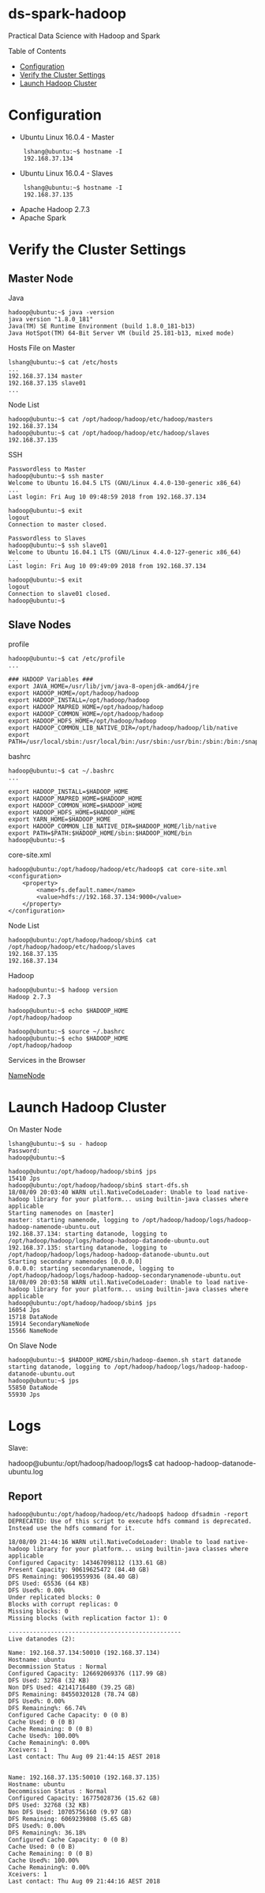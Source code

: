 # ds-spark-hadoop
Practical Data Science with Hadoop and Spark

Table of Contents
 * [Configuration](#configuration)
 * [Verify the Cluster Settings](#cluster-settings)
 * [Launch Hadoop Cluster](#launch-hadoop-cluster)


# <a name="configuration"></a>Configuration
* Ubuntu Linux 16.0.4 - Master
     > 
       lshang@ubuntu:~$ hostname -I
       192.168.37.134
* Ubuntu Linux 16.0.4 - Slaves
     > 
       lshang@ubuntu:~$ hostname -I
       192.168.37.135 
* Apache Hadoop 2.7.3
* Apache Spark

# <a name="cluster-settings"></a>Verify the Cluster Settings

Master Node
-----------
Java 
```buildoutcfg
hadoop@ubuntu:~$ java -version
java version "1.8.0_181"
Java(TM) SE Runtime Environment (build 1.8.0_181-b13)
Java HotSpot(TM) 64-Bit Server VM (build 25.181-b13, mixed mode)

```

Hosts File on Master 
```
lshang@ubuntu:~$ cat /etc/hosts
...
192.168.37.134 master 
192.168.37.135 slave01
...
```

Node List
```
hadoop@ubuntu:~$ cat /opt/hadoop/hadoop/etc/hadoop/masters 
192.168.37.134
hadoop@ubuntu:~$ cat /opt/hadoop/hadoop/etc/hadoop/slaves 
192.168.37.135
```

SSH
```buildoutcfg
Passwordless to Master
hadoop@ubuntu:~$ ssh master
Welcome to Ubuntu 16.04.5 LTS (GNU/Linux 4.4.0-130-generic x86_64)
...
Last login: Fri Aug 10 09:48:59 2018 from 192.168.37.134

hadoop@ubuntu:~$ exit
logout
Connection to master closed.
```

```buildoutcfg
Passwordless to Slaves
hadoop@ubuntu:~$ ssh slave01
Welcome to Ubuntu 16.04.1 LTS (GNU/Linux 4.4.0-127-generic x86_64)
...
Last login: Fri Aug 10 09:49:09 2018 from 192.168.37.134

hadoop@ubuntu:~$ exit
logout
Connection to slave01 closed.
hadoop@ubuntu:~$ 
```

Slave Nodes
-----------
profile
```buildoutcfg
hadoop@ubuntu:~$ cat /etc/profile
...

### HADOOP Variables ###
export JAVA_HOME=/usr/lib/jvm/java-8-openjdk-amd64/jre
export HADOOP_HOME=/opt/hadoop/hadoop
export HADOOP_INSTALL=/opt/hadoop/hadoop
export HADOOP_MAPRED_HOME=/opt/hadoop/hadoop
export HADOOP_COMMON_HOME=/opt/hadoop/hadoop
export HADOOP_HDFS_HOME=/opt/hadoop/hadoop
export HADOOP_COMMON_LIB_NATIVE_DIR=/opt/hadoop/hadoop/lib/native
export PATH=/usr/local/sbin:/usr/local/bin:/usr/sbin:/usr/bin:/sbin:/bin:/snap/bin:/opt/hadoop/hadoop/sbin:/opt/hadoop/hadoop/bin
```

bashrc
```buildoutcfg
hadoop@ubuntu:~$ cat ~/.bashrc 
...

export HADOOP_INSTALL=$HADOOP_HOME
export HADOOP_MAPRED_HOME=$HADOOP_HOME
export HADOOP_COMMON_HOME=$HADOOP_HOME
export HADOOP_HDFS_HOME=$HADOOP_HOME
export YARN_HOME=$HADOOP_HOME
export HADOOP_COMMON_LIB_NATIVE_DIR=$HADOOP_HOME/lib/native
export PATH=$PATH:$HADOOP_HOME/sbin:$HADOOP_HOME/bin
hadoop@ubuntu:~$ 
```

core-site.xml
```buildoutcfg
hadoop@ubuntu:/opt/hadoop/hadoop/etc/hadoop$ cat core-site.xml 
<configuration>
    <property>
        <name>fs.default.name</name>
        <value>hdfs://192.168.37.134:9000</value>
    </property>
</configuration>
```

Node List
```
hadoop@ubuntu:/opt/hadoop/hadoop/sbin$ cat /opt/hadoop/hadoop/etc/hadoop/slaves 
192.168.37.135
192.168.37.134
```

Hadoop
```buildoutcfg
hadoop@ubuntu:~$ hadoop version
Hadoop 2.7.3
```

```buildoutcfg
hadoop@ubuntu:~$ echo $HADOOP_HOME
/opt/hadoop/hadoop
```

```
hadoop@ubuntu:~$ source ~/.bashrc 
hadoop@ubuntu:~$ echo $HADOOP_HOME 
/opt/hadoop/hadoop
```

Services in the Browser

[NameNode](http://192.168.37.134:50070/dfshealth.html#tab-overview)

# <a name="launch-hadoop-cluster"></a>Launch Hadoop Cluster
On Master Node
```buildoutcfg
lshang@ubuntu:~$ su - hadoop
Password: 
hadoop@ubuntu:~$ 
```

```buildoutcfg
hadoop@ubuntu:/opt/hadoop/hadoop/sbin$ jps
15410 Jps
hadoop@ubuntu:/opt/hadoop/hadoop/sbin$ start-dfs.sh
18/08/09 20:03:40 WARN util.NativeCodeLoader: Unable to load native-hadoop library for your platform... using builtin-java classes where applicable
Starting namenodes on [master]
master: starting namenode, logging to /opt/hadoop/hadoop/logs/hadoop-hadoop-namenode-ubuntu.out
192.168.37.134: starting datanode, logging to /opt/hadoop/hadoop/logs/hadoop-hadoop-datanode-ubuntu.out
192.168.37.135: starting datanode, logging to /opt/hadoop/hadoop/logs/hadoop-hadoop-datanode-ubuntu.out
Starting secondary namenodes [0.0.0.0]
0.0.0.0: starting secondarynamenode, logging to /opt/hadoop/hadoop/logs/hadoop-hadoop-secondarynamenode-ubuntu.out
18/08/09 20:03:58 WARN util.NativeCodeLoader: Unable to load native-hadoop library for your platform... using builtin-java classes where applicable
hadoop@ubuntu:/opt/hadoop/hadoop/sbin$ jps
16054 Jps
15718 DataNode
15914 SecondaryNameNode
15566 NameNode

```

On Slave Node
```buildoutcfg
hadoop@ubuntu:~$ $HADOOP_HOME/sbin/hadoop-daemon.sh start datanode
starting datanode, logging to /opt/hadoop/hadoop/logs/hadoop-hadoop-datanode-ubuntu.out
hadoop@ubuntu:~$ jps
55850 DataNode
55930 Jps
```

Logs
====
Slave: 

hadoop@ubuntu:/opt/hadoop/hadoop/logs$ cat hadoop-hadoop-datanode-ubuntu.log

## Report
```buildoutcfg
hadoop@ubuntu:/opt/hadoop/hadoop/etc/hadoop$ hadoop dfsadmin -report
DEPRECATED: Use of this script to execute hdfs command is deprecated.
Instead use the hdfs command for it.

18/08/09 21:44:16 WARN util.NativeCodeLoader: Unable to load native-hadoop library for your platform... using builtin-java classes where applicable
Configured Capacity: 143467098112 (133.61 GB)
Present Capacity: 90619625472 (84.40 GB)
DFS Remaining: 90619559936 (84.40 GB)
DFS Used: 65536 (64 KB)
DFS Used%: 0.00%
Under replicated blocks: 0
Blocks with corrupt replicas: 0
Missing blocks: 0
Missing blocks (with replication factor 1): 0

-------------------------------------------------
Live datanodes (2):

Name: 192.168.37.134:50010 (192.168.37.134)
Hostname: ubuntu
Decommission Status : Normal
Configured Capacity: 126692069376 (117.99 GB)
DFS Used: 32768 (32 KB)
Non DFS Used: 42141716480 (39.25 GB)
DFS Remaining: 84550320128 (78.74 GB)
DFS Used%: 0.00%
DFS Remaining%: 66.74%
Configured Cache Capacity: 0 (0 B)
Cache Used: 0 (0 B)
Cache Remaining: 0 (0 B)
Cache Used%: 100.00%
Cache Remaining%: 0.00%
Xceivers: 1
Last contact: Thu Aug 09 21:44:15 AEST 2018


Name: 192.168.37.135:50010 (192.168.37.135)
Hostname: ubuntu
Decommission Status : Normal
Configured Capacity: 16775028736 (15.62 GB)
DFS Used: 32768 (32 KB)
Non DFS Used: 10705756160 (9.97 GB)
DFS Remaining: 6069239808 (5.65 GB)
DFS Used%: 0.00%
DFS Remaining%: 36.18%
Configured Cache Capacity: 0 (0 B)
Cache Used: 0 (0 B)
Cache Remaining: 0 (0 B)
Cache Used%: 100.00%
Cache Remaining%: 0.00%
Xceivers: 1
Last contact: Thu Aug 09 21:44:16 AEST 2018
```
